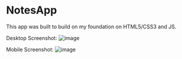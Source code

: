 # NotesApp
This app was built to build on my foundation on HTML5/CSS3 and JS. 

Desktop Screenshot:
![image](https://user-images.githubusercontent.com/19360613/208527095-b6edf451-2963-495c-a6b7-0fbc911dcc4d.png)

Mobile Screenshot: 
![image](https://user-images.githubusercontent.com/19360613/208527142-4f900026-547f-4d3d-90ac-a8b7993b0c8b.png)
